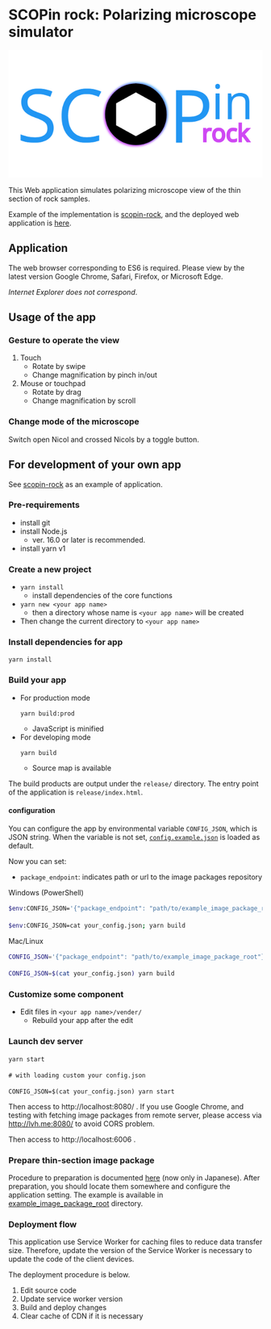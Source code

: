 # SCOPin rock: Polarizing microscope simulator

![SCOPin rock logo](./src/images/official_logo.png)

This Web application simulates polarizing microscope view of the thin section of rock samples.

Example of the implementation is [scopin-rock](https://github.com/Fumipo-Theta/scopin-rock),
and the deployed web application is [here](https://microscope.fumipo-theta.com).

## Application

The web browser corresponding to ES6 is required. Please view by the latest version Google Chrome, Safari, Firefox, or Microsoft Edge.

*Internet Explorer does not correspond*.

## Usage of the app

### Gesture to operate the view

1. Touch
    * Rotate by swipe
    * Change magnification by pinch in/out
2. Mouse or touchpad
    * Rotate by drag
    * Change magnification by scroll

### Change mode of the microscope

Switch open Nicol and crossed Nicols by a toggle button.

## For development of your own app

See [scopin-rock](https://github.com/Fumipo-Theta/scopin-rock) as an example of application.

### Pre-requirements

* install git
* install Node.js
  * ver. 16.0 or later is recommended.
* install yarn v1

### Create a new project

- `yarn install`
  - install dependencies of the core functions
- `yarn new <your app name>`
  - then a directory whose name is `<your app name>` will be created
- Then change the current directory to `<your app name>`

### Install dependencies for app

```console
yarn install
```

### Build your app

- For production mode
  ```console
  yarn build:prod
  ```
  - JavaScript is minified
- For developing mode
  ```console
  yarn build
  ```
  - Source map is available

The build products are output under the `release/` directory.
The entry point of the application is `release/index.html`.

#### configuration

You can configure the app by environmental variable `CONFIG_JSON`, which is JSON string.
When the variable is not set, [`config.example.json`](./config.example.json) is loaded as default.

Now you can set:

- `package_endpoint`: indicates path or url to the image packages repository

Windows (PowerShell)

```sh
$env:CONFIG_JSON='{"package_endpoint": "path/to/example_image_package_root"}'; yarn build

$env:CONFIG_JSON=cat your_config.json; yarn build
```

Mac/Linux

```sh
CONFIG_JSON='{"package_endpoint": "path/to/example_image_package_root"}' yarn build

CONFIG_JSON=$(cat your_config.json) yarn build
```

### Customize some component

- Edit files in `<your app name>/vender/`
  - Rebuild your app after the edit

### Launch dev server

```console
yarn start

# with loading custom your config.json

CONFIG_JSON=$(cat your_config.json) yarn start
```

Then access to http://localhost:8080/ .
If you use Google Chrome, and testing with fetching image packages from remote server, please access via http://lvh.me:8080/ to avoid CORS problem.

Then access to http://localhost:6006 .

### Prepare thin-section image package

Procedure to preparation is documented [here](./docs/operation/procedure_to_prepare_sample_images.md) (now only in Japanese).
After preparation, you should locate them somewhere and configure the application setting.
The example is available in [example_image_package_root](./example_image_package_root) directory.

### Deployment flow

This application use Service Worker for caching files to reduce data transfer size.
Therefore, update the version of the Service Worker is necessary to update the code of the client devices.

The deployment procedure is below.

1. Edit source code
2. Update service worker version
3. Build and deploy changes
4. Clear cache of CDN if it is necessary
